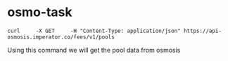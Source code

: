# osmo-task

```
curl     -X GET     -H "Content-Type: application/json" https://api-osmosis.imperator.co/fees/v1/pools
```

Using this command we will get the pool data from osmosis
